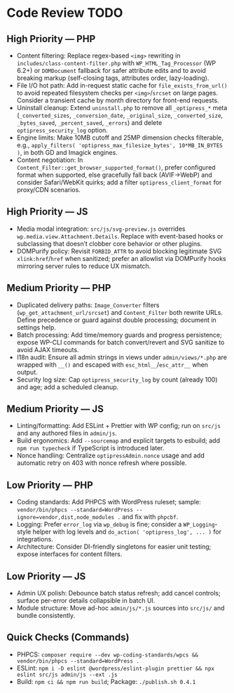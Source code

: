 # Code Review TODO

## High Priority — PHP
- Content filtering: Replace regex-based `<img>` rewriting in `includes/class-content-filter.php` with `WP_HTML_Tag_Processor` (WP 6.2+) or `DOMDocument` fallback for safer attribute edits and to avoid breaking markup (self-closing tags, attributes order, lazy-loading).
- File I/O hot path: Add in-request static cache for `file_exists_from_url()` to avoid repeated filesystem checks per `<img>`/`srcset` on large pages. Consider a transient cache by month directory for front-end requests.
- Uninstall cleanup: Extend `uninstall.php` to remove all `_optipress_*` meta (`_converted_sizes`, `_conversion_date`, `_original_size`, `_converted_size`, `_bytes_saved`, `_percent_saved`, `_errors`) and delete `optipress_security_log` option.
- Engine limits: Make 10MB cutoff and 25MP dimension checks filterable, e.g., `apply_filters( 'optipress_max_filesize_bytes', 10*MB_IN_BYTES )`, in both GD and Imagick engines.
- Content negotiation: In `Content_Filter::get_browser_supported_format()`, prefer configured format when supported, else gracefully fall back (AVIF→WebP) and consider Safari/WebKit quirks; add a filter `optipress_client_format` for proxy/CDN scenarios.

## High Priority — JS
- Media modal integration: `src/js/svg-preview.js` overrides `wp.media.view.Attachment.Details`. Replace with event-based hooks or subclassing that doesn’t clobber core behavior or other plugins.
- DOMPurify policy: Revisit `FORBID_ATTR` to avoid blocking legitimate SVG `xlink:href`/`href` when sanitized; prefer an allowlist via DOMPurify hooks mirroring server rules to reduce UX mismatch.

## Medium Priority — PHP
- Duplicated delivery paths: `Image_Converter` filters (`wp_get_attachment_url/srcset`) and `Content_Filter` both rewrite URLs. Define precedence or guard against double processing; document in settings help.
- Batch processing: Add time/memory guards and progress persistence; expose WP-CLI commands for batch convert/revert and SVG sanitize to avoid AJAX timeouts.
- I18n audit: Ensure all admin strings in views under `admin/views/*.php` are wrapped with `__()` and escaped with `esc_html__`/`esc_attr__` when output.
- Security log size: Cap `optipress_security_log` by count (already 100) and age; add a scheduled cleanup.

## Medium Priority — JS
- Linting/formatting: Add ESLint + Prettier with WP config; run on `src/js` and any authored files in `admin/js`.
- Build ergonomics: Add `--sourcemap` and explicit targets to esbuild; add `npm run typecheck` if TypeScript is introduced later.
- Nonce handling: Centralize `optipressAdmin.nonce` usage and add automatic retry on 403 with nonce refresh where possible.

## Low Priority — PHP
- Coding standards: Add PHPCS with WordPress ruleset; sample: `vendor/bin/phpcs --standard=WordPress --ignore=vendor,dist,node_modules .` and fix with `phpcbf`.
- Logging: Prefer `error_log` via `wp_debug` is fine; consider a `WP_Logging`-style helper with log levels and `do_action( 'optipress_log', ... )` for integrations.
- Architecture: Consider DI-friendly singletons for easier unit testing; expose interfaces for content filters.

## Low Priority — JS
- Admin UX polish: Debounce batch status refresh; add cancel controls; surface per-error details collapsible in batch UI.
- Module structure: Move ad-hoc `admin/js/*.js` sources into `src/js/` and bundle consistently.

## Quick Checks (Commands)
- PHPCS: `composer require --dev wp-coding-standards/wpcs && vendor/bin/phpcs --standard=WordPress .`
- ESLint: `npm i -D eslint @wordpress/eslint-plugin prettier && npx eslint src/js admin/js --ext .js`
- Build: `npm ci && npm run build`; Package: `./publish.sh 0.4.1`
